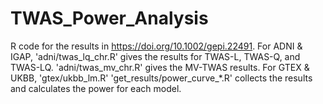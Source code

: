 # TWAS_Power_Analysis
R code for the results in https://doi.org/10.1002/gepi.22491.
For ADNI \& IGAP, 'adni/twas_lq_chr.R' gives the results for TWAS-L, TWAS-Q, and TWAS-LQ. 'adni/twas_mv_chr.R' gives the MV-TWAS results.
For GTEX \& UKBB, 'gtex/ukbb_lm.R'
'get_results/power_curve_*.R' collects the results and calculates the power for each model.
